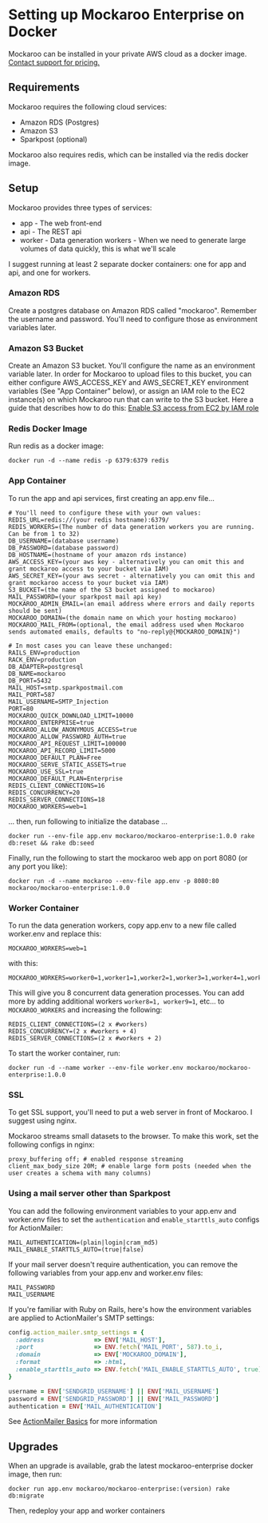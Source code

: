 # Setting up Mockaroo Enterprise on Docker

Mockaroo can be installed in your private AWS cloud as a docker image.  [Contact support for pricing.](https://mockaroo.com/comments/new)

## Requirements

Mockaroo requires the following cloud services:

* Amazon RDS (Postgres)
* Amazon S3
* Sparkpost (optional)

Mockaroo also requires redis, which can be installed via the redis docker image.

## Setup

Mockaroo provides three types of services:

* app - The web front-end
* api - The REST api
* worker - Data generation workers - When we need to generate large volumes of data quickly, this is what we'll scale

I suggest running at least 2 separate docker containers: one for app and api, and one for workers.

### Amazon RDS

Create a postgres database on Amazon RDS called "mockaroo".  Remember the username and password.  You'll need to configure those as environment variables later.

### Amazon S3 Bucket

Create an Amazon S3 bucket.  You'll configure the name as an environment variable later.
In order for Mockaroo to upload files to this bucket, you can either configure AWS_ACCESS_KEY and AWS_SECRET_KEY environment variables (See "App Container" below), or assign an IAM role to the EC2 instance(s) on which Mockaroo run that can write to the S3 bucket.  Here a guide that describes how to do this: [Enable S3 access from EC2 by IAM role](https://cloud-gc.readthedocs.io/en/latest/chapter03_advanced-tutorial/iam-role.html)


### Redis Docker Image

Run redis as a docker image:

```
docker run -d --name redis -p 6379:6379 redis
```

### App Container

To run the app and api services, first creating an app.env file...

```
# You'll need to configure these with your own values:
REDIS_URL=redis://(your redis hostname):6379/
REDIS_WORKERS=(The number of data generation workers you are running.  Can be from 1 to 32)
DB_USERNAME=(database username)
DB_PASSWORD=(database password)
DB_HOSTNAME=(hostname of your amazon rds instance)
AWS_ACCESS_KEY=(your aws key - alternatively you can omit this and grant mockaroo access to your bucket via IAM)
AWS_SECRET_KEY=(your aws secret - alternatively you can omit this and grant mockaroo access to your bucket via IAM)
S3_BUCKET=(the name of the S3 bucket assigned to mockaroo)
MAIL_PASSWORD=(your sparkpost mail api key)
MOCKAROO_ADMIN_EMAIL=(an email address where errors and daily reports should be sent)
MOCKAROO_DOMAIN=(the domain name on which your hosting mockaroo)  
MOCKAROO_MAIL_FROM=(optional, the email address used when Mockaroo sends automated emails, defaults to "no-reply@{MOCKAROO_DOMAIN}")

# In most cases you can leave these unchanged:
RAILS_ENV=production
RACK_ENV=production
DB_ADAPTER=postgresql
DB_NAME=mockaroo
DB_PORT=5432
MAIL_HOST=smtp.sparkpostmail.com
MAIL_PORT=587
MAIL_USERNAME=SMTP_Injection
PORT=80
MOCKAROO_QUICK_DOWNLOAD_LIMIT=10000
MOCKAROO_ENTERPRISE=true
MOCKAROO_ALLOW_ANONYMOUS_ACCESS=true
MOCKAROO_ALLOW_PASSWORD_AUTH=true
MOCKAROO_API_REQUEST_LIMIT=100000
MOCKAROO_API_RECORD_LIMIT=5000
MOCKAROO_DEFAULT_PLAN=Free
MOCKAROO_SERVE_STATIC_ASSETS=true
MOCKAROO_USE_SSL=true
MOCKAROO_DEFAULT_PLAN=Enterprise
REDIS_CLIENT_CONNECTIONS=16
REDIS_CONCURRENCY=20
REDIS_SERVER_CONNECTIONS=18
MOCKAROO_WORKERS=web=1
```
... then, run following to initialize the database ...

```
docker run --env-file app.env mockaroo/mockaroo-enterprise:1.0.0 rake db:reset && rake db:seed
```

Finally, run the following to start the mockaroo web app on port 8080 (or any port you like):

```
docker run -d --name mockaroo --env-file app.env -p 8080:80 mockaroo/mockaroo-enterprise:1.0.0
```

### Worker Container

To run the data generation workers, copy app.env to a new file called worker.env and replace this:

```
MOCKAROO_WORKERS=web=1
```

with this:

```
MOCKAROO_WORKERS=worker0=1,worker1=1,worker2=1,worker3=1,worker4=1,worker5=1,worker6=1,worker7=1
```

This will give you 8 concurrent data generation processes.  You can add more by adding additional workers `worker8=1, worker9=1`, etc... to `MOCKAROO_WORKERS` and increasing the following:

```
REDIS_CLIENT_CONNECTIONS=(2 x #workers)
REDIS_CONCURRENCY=(2 x #workers + 4)
REDIS_SERVER_CONNECTIONS=(2 x #workers + 2)
```

To start the worker container, run:

```
docker run -d --name worker --env-file worker.env mockaroo/mockaroo-enterprise:1.0.0
```

### SSL

To get SSL support, you'll need to put a web server in front of Mockaroo.  I suggest using nginx.

Mockaroo streams small datasets to the browser.  To make this work, set the following configs in nginx:

```
proxy_buffering off; # enabled response streaming
client_max_body_size 20M; # enable large form posts (needed when the user creates a schema with many columns)
```

### Using a mail server other than Sparkpost

You can add the following environment variables to your app.env and worker.env files to set the `authentication` and `enable_starttls_auto` configs for ActionMailer:

```
MAIL_AUTHENTICATION=(plain|login|cram_md5)
MAIL_ENABLE_STARTTLS_AUTO=(true|false)
```

If your mail server doesn't require authentication, you can remove the following variables from your app.env and worker.env files:

```
MAIL_PASSWORD
MAIL_USERNAME
```

If you're familiar with Ruby on Rails, here's how the environment variables are applied to ActionMailer's SMTP settings:

```ruby
config.action_mailer.smtp_settings = {
  :address              => ENV['MAIL_HOST'],
  :port                 => ENV.fetch('MAIL_PORT', 587).to_i,
  :domain               => ENV['MOCKAROO_DOMAIN'],
  :format               => :html,
  :enable_starttls_auto => ENV.fetch('MAIL_ENABLE_STARTTLS_AUTO', true)
}

username = ENV['SENDGRID_USERNAME'] || ENV['MAIL_USERNAME']
password = ENV['SENDGRID_PASSWORD'] || ENV['MAIL_PASSWORD']
authentication = ENV['MAIL_AUTHENTICATION']
```

See [ActionMailer Basics](https://guides.rubyonrails.org/action_mailer_basics.html) for more information

## Upgrades

When an upgrade is available, grab the latest mockaroo-enterprise docker image, then run:

```
docker run app.env mockaroo/mockaroo-enterprise:(version) rake db:migrate
```

Then, redeploy your app and worker containers

